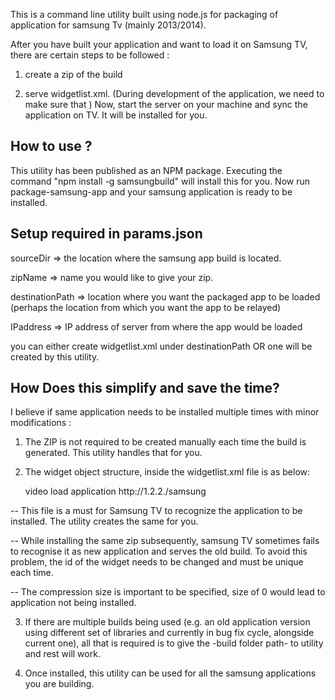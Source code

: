 This is a command line utility built using node.js for packaging of application for samsung Tv (mainly 2013/2014).

After you have built your application and want to load it on Samsung TV, there are certain steps to be followed : 

1. create a zip of the build 

2. serve widgetlist.xml. (During development of the application, we need to make sure that  )
Now, start the server on your machine and sync the application on TV. It will be installed for you.

## How to use ?

This utility has been published as an NPM package. Executing the command "npm install -g samsungbuild" will install this for you.
Now run package-samsung-app and your samsung application is ready to be installed.

## Setup required in params.json

sourceDir => the location where the samsung app build is located.

zipName => name you would like to give your zip.

destinationPath => location where you want the packaged app to be loaded (perhaps the location from which you want the app to be relayed)

IPaddress => IP address of server from where the app would be loaded

you can either create widgetlist.xml under destinationPath OR one will be created by this utility. 

## How Does this simplify and save the time?

I believe if same application needs to be installed multiple times with minor modifications : 

1. The ZIP is not required to be created manually each time the build is generated. This utility handles that for you.

2. The widget object structure, inside the widgetlist.xml file is as below:

	<widget id="VideoLoad2">
      <title>Videoload</title>
      <description>video load application</description>
      <compression size="0.000481" type="zip"/>
      <download>http://1.2.2./samsung</download>
    </widget>
	
-- This file is a must for Samsung TV to recognize the application to be installed. The utility creates the same for you.
	
-- While installing the same zip subsequently, samsung TV sometimes fails to recognise it as new application and serves the old build. To avoid this problem, the id of the widget needs to be changed and must be unique each time. 

-- The compression size is important to be specified, size of 0 would lead to application not being installed.

3. If there are multiple builds being used (e.g. an old application version using different set of libraries and currently in bug fix cycle, alongside current one), all that is required is to give the -build folder path- to utility and rest will work.

4. Once installed, this utility can be used for all the samsung applications you are building. 	
